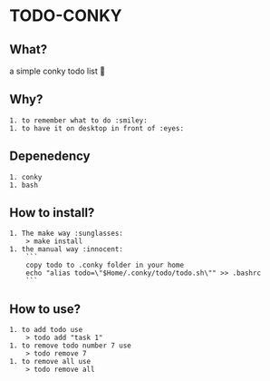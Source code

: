# TODO-CONKY

## What?
a simple conky todo list :scroll:

## Why?
	1. to remember what to do :smiley:
	1. to have it on desktop in front of :eyes: 

## Depenedency
	1. conky
	1. bash

## How to install?
	1. The make way :sunglasses:
		> make install
	1. the manual way :innocent:
		```
		copy todo to .conky folder in your home
		echo "alias todo=\"$Home/.conky/todo/todo.sh\"" >> .bashrc
		```

## How to use?
	1. to add todo use
		> todo add "task 1"
	1. to remove todo number 7 use
		> todo remove 7 
	1. to remove all use
		> todo remove all

